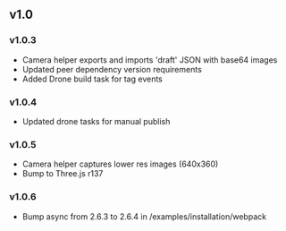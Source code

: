 ## v1.0


### v1.0.3
- Camera helper exports and imports 'draft' JSON with base64 images
- Updated peer dependency version requirements
- Added Drone build task for tag events

### v1.0.4
- Updated drone tasks for manual publish

### v1.0.5
- Camera helper captures lower res images (640x360) 
- Bump to Three.js r137

### v1.0.6
- Bump async from 2.6.3 to 2.6.4 in /examples/installation/webpack 